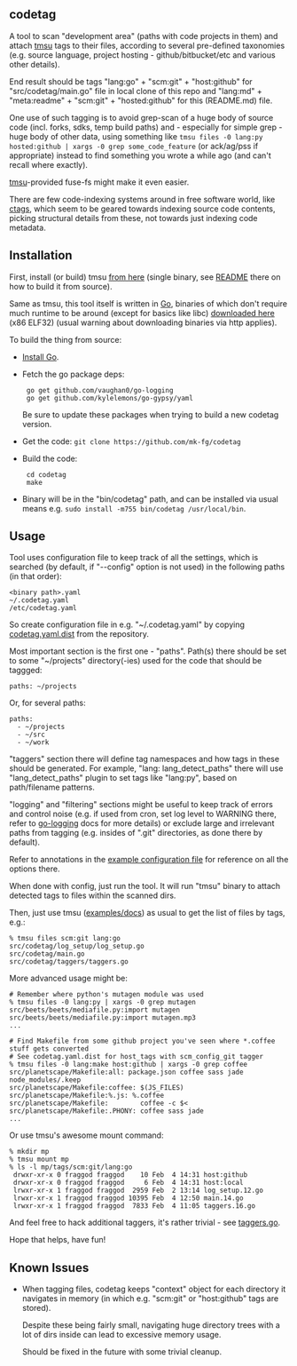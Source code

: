 codetag
--------------------

A tool to scan "development area" (paths with code projects in them) and attach
[tmsu](http://tmsu.org/) tags to their files, according to several pre-defined
taxonomies (e.g. source language, project hosting - github/bitbucket/etc and
various other details).

End result should be tags "lang:go" + "scm:git" + "host:github" for
"src/codetag/main.go" file in local clone of this repo and "lang:md" +
"meta:readme" + "scm:git" + "hosted:github" for this (README.md) file.

One use of such tagging is to avoid grep-scan of a huge body of source code
(incl. forks, sdks, temp build paths) and - especially for simple grep - huge
body of other data, using something like `tmsu files -0 lang:py hosted:github |
xargs -0 grep some_code_feature` (or ack/ag/pss if appropriate) instead to find
something you wrote a while ago (and can't recall where exactly).

[tmsu](http://tmsu.org/)-provided fuse-fs might make it even easier.

There are few code-indexing systems around in free software world, like
[ctags](http://ctags.sourceforge.net/), which seem to be geared towards indexing
source code contents, picking structural details from these, not towards just
indexing code metadata.


Installation
--------------------

First, install (or build) tmsu [from here](http://tmsu.org/) (single binary, see
[README](https://bitbucket.org/oniony/tmsu/) there on how to build it from
source).

Same as tmsu, this tool itself is written in [Go](http://golang.org/), binaries
of which don't require much runtime to be around (except for basics like libc)
[downloaded here](http://fraggod.net/static/code/codetag) (x86 ELF32) (usual
warning about downloading binaries via http applies).

To build the thing from source:

 * [Install Go](http://www.golang.org/).

 * Fetch the go package deps:

		go get github.com/vaughan0/go-logging
		go get github.com/kylelemons/go-gypsy/yaml

	Be sure to update these packages when trying to build a new codetag version.

 * Get the code: `git clone https://github.com/mk-fg/codetag`

 * Build the code:

		cd codetag
		make

 * Binary will be in the "bin/codetag" path, and can be installed via usual
   means e.g. `sudo install -m755 bin/codetag /usr/local/bin`.


Usage
--------------------

Tool uses configuration file to keep track of all the settings, which is
searched (by default, if "--config" option is not used) in the following paths
(in that order):

	<binary path>.yaml
	~/.codetag.yaml
	/etc/codetag.yaml

So create configuration file in e.g. "~/.codetag.yaml" by copying
[codetag.yaml.dist](https://github.com/mk-fg/codetag/blob/master/codetag.yaml.dist)
from the repository.

Most important section is the first one - "paths".
Path(s) there should be set to some "~/projects" directory(-ies) used for the
code that should be taggged:

	paths: ~/projects

Or, for several paths:

	paths:
	  - ~/projects
	  - ~/src
	  - ~/work

"taggers" section there will define tag namespaces and how tags in these should
be generated.
For example, "lang: lang_detect_paths" there will use "lang_detect_paths" plugin
to set tags like "lang:py", based on path/filename patterns.

"logging" and "filtering" sections might be useful to keep track of errors and
control noise (e.g. if used from cron, set log level to WARNING there, refer to
[go-logging](https://github.com/vaughan0/go-logging) docs for more details) or
exclude large and irrelevant paths from tagging (e.g. insides of ".git"
directories, as done there by default).

Refer to annotations in the [example configuration
file](https://github.com/mk-fg/codetag/blob/master/codetag.yaml.dist) for
reference on all the options there.

When done with config, just run the tool.
It will run "tmsu" binary to attach detected tags to files within the scanned dirs.

Then, just use tmsu ([examples/docs](http://tmsu.org/)) as usual to get the list
of files by tags, e.g.:

	% tmsu files scm:git lang:go
	src/codetag/log_setup/log_setup.go
	src/codetag/main.go
	src/codetag/taggers/taggers.go

More advanced usage might be:

	# Remember where python's mutagen module was used
	% tmsu files -0 lang:py | xargs -0 grep mutagen
	src/beets/beets/mediafile.py:import mutagen
	src/beets/beets/mediafile.py:import mutagen.mp3
	...

	# Find Makefile from some github project you've seen where *.coffee stuff gets converted
	# See codetag.yaml.dist for host_tags with scm_config_git tagger
	% tmsu files -0 lang:make host:github | xargs -0 grep coffee
	src/planetscape/Makefile:all: package.json coffee sass jade node_modules/.keep
	src/planetscape/Makefile:coffee: $(JS_FILES)
	src/planetscape/Makefile:%.js: %.coffee
	src/planetscape/Makefile:        coffee -c $<
	src/planetscape/Makefile:.PHONY: coffee sass jade
	...

Or use tmsu's awesome mount command:

	% mkdir mp
	% tmsu mount mp
	% ls -l mp/tags/scm:git/lang:go
	 drwxr-xr-x 0 fraggod fraggod    10 Feb  4 14:31 host:github
	 drwxr-xr-x 0 fraggod fraggod     6 Feb  4 14:31 host:local
	 lrwxr-xr-x 1 fraggod fraggod  2959 Feb  2 13:14 log_setup.12.go
	 lrwxr-xr-x 1 fraggod fraggod 10395 Feb  4 12:50 main.14.go
	 lrwxr-xr-x 1 fraggod fraggod  7833 Feb  4 11:05 taggers.16.go

And feel free to hack additional taggers, it's rather trivial - see
[taggers.go](https://github.com/mk-fg/codetag/blob/master/src/codetag/taggers/taggers.go).

Hope that helps, have fun!


Known Issues
--------------------

* When tagging files, codetag keeps "context" object for each directory it
  navigates in memory (in which e.g. "scm:git" or "host:github" tags are
  stored).

  Despite these being fairly small, navigating huge directory trees with a lot
  of dirs inside can lead to excessive memory usage.

  Should be fixed in the future with some trivial cleanup.
